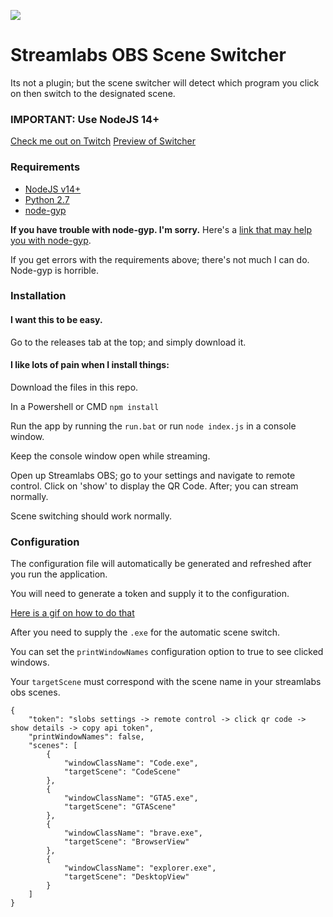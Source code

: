 ![](https://i.imgur.com/B6PuHLg.jpg)

# Streamlabs OBS Scene Switcher

Its not a plugin; but the scene switcher will detect which program you click on then switch to the designated scene.

### IMPORTANT: Use NodeJS 14+

[Check me out on Twitch](https://twitch.tv/stuyksoft/)
[Preview of Switcher](https://clips.twitch.tv/LuckyInspiringMeerkatDeIlluminati)

### Requirements

-   [NodeJS v14+](https://nodejs.org/en/download/)
-   [Python 2.7](https://www.python.org/downloads/release/python-2716/)
-   [node-gyp]()

**If you have trouble with node-gyp. I'm sorry.**
Here's a [link that may help you with node-gyp](https://spin.atomicobject.com/2019/03/27/node-gyp-windows/).

If you get errors with the requirements above; there's not much I can do. Node-gyp is horrible.

### Installation

#### I want this to be easy.

Go to the releases tab at the top; and simply download it.

#### I like lots of pain when I install things:

Download the files in this repo.

In a Powershell or CMD
`npm install`

Run the app by running the `run.bat` or run `node index.js` in a console window.

Keep the console window open while streaming.

Open up Streamlabs OBS; go to your settings and navigate to remote control.
Click on 'show' to display the QR Code. After; you can stream normally.

Scene switching should work normally.

### Configuration

The configuration file will automatically be generated and refreshed after you run the application.

You will need to generate a token and supply it to the configuration.

[Here is a gif on how to do that](https://gfycat.com/DisfiguredAmazingBighornsheep)

After you need to supply the `.exe` for the automatic scene switch.

You can set the `printWindowNames` configuration option to true to see clicked windows.

Your `targetScene` must correspond with the scene name in your streamlabs obs scenes.

```
{
    "token": "slobs settings -> remote control -> click qr code -> show details -> copy api token",
    "printWindowNames": false,
    "scenes": [
        {
            "windowClassName": "Code.exe",
            "targetScene": "CodeScene"
        },
        {
            "windowClassName": "GTA5.exe",
            "targetScene": "GTAScene"
        },
        {
            "windowClassName": "brave.exe",
            "targetScene": "BrowserView"
        },
        {
            "windowClassName": "explorer.exe",
            "targetScene": "DesktopView"
        }
    ]
}
```
